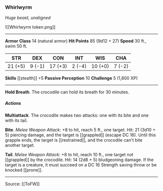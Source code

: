 ### Whirlwyrm
_Huge beast, unaligned_

![[Whirlwyrm token.png]]


---

**Armor Class** 14 (natural armor)
**Hit Points** 85 (9d12 + 27)
**Speed** 30 ft., swim 50 ft.

| STR     | DEX     | CON     | INT     | WIS     | CHA     |
|---------|---------|---------|---------|---------|---------|
| 21 (+5) | 9 (-1) | 17 (+3) | 2 (-4) | 10 (+0) | 7 (-2) |

**Skills** [[stealth]] +5
**Passive Perception** 10
**Challenge** 5 (1,800 XP)

---

**Hold Breath**. The crocodile can hold its breath for 30 minutes.

##### Actions
**Multiattack**. The crocodile makes two attacks: one with its bite and one with its tail.

**Bite**. _Melee Weapon Attack:_ +8 to hit, reach 5 ft., one target. Hit: 21 (3d10 + 5) piercing damage, and the target is [[grappled]] (escape DC 16). Until this grapple ends, the target is [[restrained]], and the crocodile can't bite another target.

**Tail**. _Melee Weapon Attack:_ +8 to hit, reach 10 ft., one target not [[grappled]] by the crocodile. Hit: 14 (2d8 + 5) bludgeoning damage. If the target is a creature, it must succeed on a DC 16 Strength saving throw or be knocked [[prone]].


---

Source: [[ToFW]]